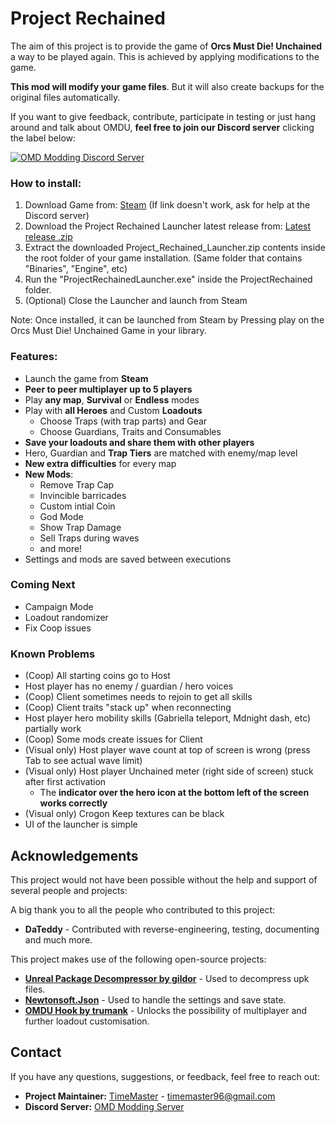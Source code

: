 # Project Rechained

The aim of this project is to provide the game of **Orcs Must Die! Unchained** a way to be played again. This is achieved by applying modifications to the game.

**This mod will modify your game files**. But it will also create backups for the original files automatically.


If you want to give feedback, contribute, participate in testing or just hang around and talk about OMDU, **feel free to join our Discord server** clicking the label below:

[![OMD Modding Discord Server](https://img.shields.io/discord/583432386960818227?color=%237289da&logo=discord&logoColor=white&label=Join%20the%20Discord%20Server)](https://discord.gg/xkZskPXtwm)

### How to install:

1. Download Game from: [Steam](https://intradeus.github.io/http-protocol-redirector?r=steam://rungameid/427270) (If link doesn't work, ask for help at the Discord server)
2. Download the Project Rechained Launcher latest release from: [Latest release .zip](https://github.com/TimeMaster18/Project-Rechained/releases/latest/download/Project_Rechained_Launcher.zip)
3. Extract the downloaded Project_Rechained_Launcher.zip contents inside the root folder of your game installation. (Same folder that contains "Binaries", "Engine", etc)
4. Run the "ProjectRechainedLauncher.exe" inside the ProjectRechained folder.
5. (Optional) Close the Launcher and launch from Steam

Note: Once installed, it can be launched from Steam by Pressing play on the Orcs Must Die! Unchained Game in your library.

### Features:
- Launch the game from **Steam**
- **Peer to peer multiplayer up to 5 players**
- Play **any map**, **Survival** or **Endless** modes
- Play with **all Heroes** and Custom **Loadouts**
  - Choose Traps (with trap parts) and Gear
  - Choose Guardians, Traits and Consumables
- **Save your loadouts and share them with other players**
- Hero, Guardian and **Trap Tiers** are matched with enemy/map level
- **New extra difficulties** for every map
- **New Mods**:
  - Remove Trap Cap
  - Invincible barricades
  - Custom intial Coin
  - God Mode
  - Show Trap Damage
  - Sell Traps during waves
  - and more!
- Settings and mods are saved between executions


### Coming Next
- Campaign Mode
- Loadout randomizer
- Fix Coop issues

### Known Problems
- (Coop) All starting coins go to Host
- Host player has no enemy / guardian / hero voices
- (Coop) Client sometimes needs to rejoin to get all skills 
- (Coop) Client traits "stack up" when reconnecting
- Host player hero mobility skills (Gabriella teleport, Mdnight dash, etc) partially work
- (Coop) Some mods create issues for Client
- (Visual only) Host player wave count at top of screen is wrong (press Tab to see actual wave limit)
- (Visual only) Host player Unchained meter (right side of screen) stuck after first activation 
  - The **indicator over the hero icon at the bottom left of the screen works correctly**
- (Visual only) Crogon Keep textures can be black
- UI of the launcher is simple


## Acknowledgements

This project would not have been possible without the help and support of several people and projects:

A big thank you to all the people who contributed to this project:

- **DaTeddy** - Contributed with reverse-engineering, testing, documenting and much more.

This project makes use of the following open-source projects:

- **[Unreal Package Decompressor by gildor](https://github.com/gildor2/UEViewer)** - Used to decompress upk files.
- **[Newtonsoft.Json](https://github.com/JamesNK/Newtonsoft.Json)** - Used to handle the settings and save state.
- **[OMDU Hook by trumank](https://github.com/trumank/omdu-hook)** - Unlocks the possibility of multiplayer and further loadout customisation.

## Contact

If you have any questions, suggestions, or feedback, feel free to reach out:

- **Project Maintainer:** [TimeMaster](https://github.com/TimeMaster18) - timemaster96@gmail.com
- **Discord Server:** [OMD Modding Server](https://discord.gg/xkZskPXtwm)
